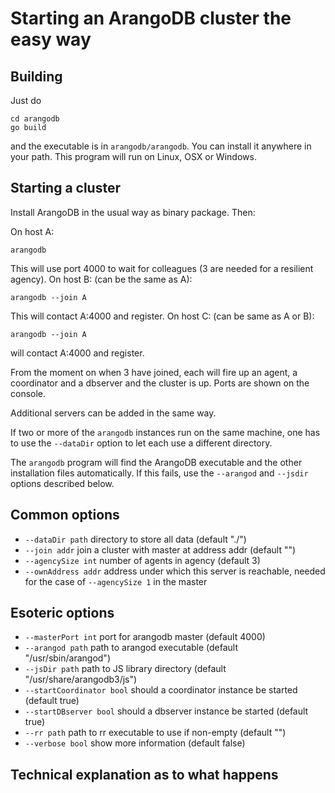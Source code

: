 Starting an ArangoDB cluster the easy way
=========================================

Building
--------

Just do

    cd arangodb
    go build

and the executable is in `arangodb/arangodb`. You can install it
anywhere in your path. This program will run on Linux, OSX or Windows.

Starting a cluster
------------------

Install ArangoDB in the usual way as binary package. Then:

On host A:

    arangodb

This will use port 4000 to wait for colleagues (3 are needed for a
resilient agency). On host B: (can be the same as A):

    arangodb --join A

This will contact A:4000 and register. On host C: (can be same as A or B):

    arangodb --join A

will contact A:4000 and register.

From the moment on when 3 have joined, each will fire up an agent, a 
coordinator and a dbserver and the cluster is up. Ports are shown on
the console.

Additional servers can be added in the same way.

If two or more of the `arangodb` instances run on the same machine,
one has to use the `--dataDir` option to let each use a different
directory.

The `arangodb` program will find the ArangoDB executable and the
other installation files automatically. If this fails, use the
`--arangod` and `--jsdir` options described below.

Common options 
--------------

* `--dataDir path`
        directory to store all data (default "./")
* `--join addr`
        join a cluster with master at address addr (default "")
* `--agencySize int`
        number of agents in agency (default 3)
* `--ownAddress addr`
        address under which this server is reachable, needed for 
        the case of `--agencySize 1` in the master

Esoteric options
----------------

* `--masterPort int`
        port for arangodb master (default 4000)
* `--arangod path`
        path to arangod executable (default "/usr/sbin/arangod")
* `--jsDir path`
        path to JS library directory (default "/usr/share/arangodb3/js")
* `--startCoordinator bool`
        should a coordinator instance be started (default true)
* `--startDBserver bool`
        should a dbserver instance be started (default true)
* `--rr path`
        path to rr executable to use if non-empty (default "")
* `--verbose bool`
        show more information (default false)
	
Technical explanation as to what happens
----------------------------------------


